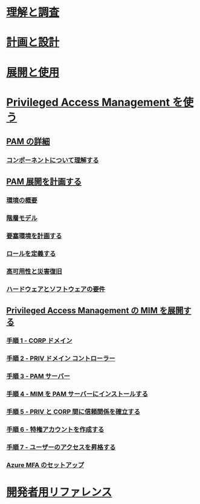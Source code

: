 # [理解と調査](/microsoft-identity-manager/understand-explore/microsoft-identity-manager-2016)
# [計画と設計](/microsoft-identity-manager/plan-design/microsoft-identity-manager-2016-supported-platforms)
# [展開と使用](/microsoft-identity-manager/deploy-use/microsoft-identity-manager-deploy)
# [Privileged Access Management を使う](privileged-identity-management-for-active-directory-domain-services.md)
## [PAM の詳細](privileged-identity-management-for-active-directory-domain-services.md)
### [コンポーネントについて理解する](principles-of-operation.md)
## [PAM 展開を計画する](environment-overview.md)
### [環境の概要](environment-overview.md)
### [階層モデル](tier-model-for-partitioning-administrative-privileges.md)
### [要塞環境を計画する](planning-bastion-environment.md)
### [ロールを定義する](defining-roles-for-pam.md)
### [高可用性と災害復旧](high-availability-disaster-recovery-considerations-bastion-environment.md)
### [ハードウェアとソフトウェアの要件](hardware-software-requirements.md)
## [Privileged Access Management の MIM を展開する](configuring-mim-environment-for-pam.md)
### [手順 1 - CORP ドメイン](step-1-prepare-corp-domain.md)
### [手順 2 - PRIV ドメイン コントローラー](step-2-prepare-priv-domain-controller.md)
### [手順 3 - PAM サーバー](step-3-prepare-pam-server.md)
### [手順 4 - MIM を PAM サーバーにインストールする](step-4-install-mim-components-on-pam-server.md)
### [手順 5 - PRIV と CORP 間に信頼関係を確立する](step-5-establish-trust-between-priv-corp-forests.md)
### [手順 6 - 特権アカウントを作成する](step-6-transition-group-to-pam.md)
### [手順 7 - ユーザーのアクセスを昇格する](step-7-elevate-user-access.md)
### [Azure MFA のセットアップ](use-azure-mfa-for-activation.md)
# [開発者用リファレンス](/microsoft-identity-manager/reference/microsoft-identity-manager-2016-developer-reference)


<!--HONumber=Jul16_HO2-->


